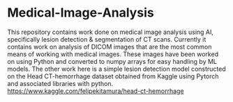 # Medical-Image-Analysis
This repository contains work done on medical image analysis using AI, specifically lesion detection &amp; segmentation of CT scans.
Currently it contains work on analysis of DICOM images that are the most common means of working with medical images. These images have been worked on using Python and converted to numpy arrays for easy handling by ML models.
The other work here is a simple lesion detection model constructed on the Head CT-hemorrhage dataset obtained from Kaggle using Pytorch and associated libraries with python. https://www.kaggle.com/felipekitamura/head-ct-hemorrhage
